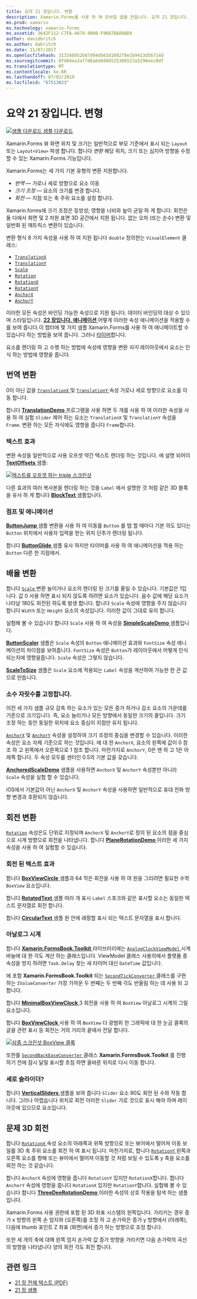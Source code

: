 ```yaml
---
title: 요약 21 장입니다. 변환
description: Xamarin.Forms를 사용 하 여 모바일 앱을 만듭니다. 요약 21 장입니다. 변환
ms.prod: xamarin
ms.technology: xamarin-forms
ms.assetid: 3642F112-C7FA-4A74-9000-F9087BA89AD9
author: davidbritch
ms.author: dabritch
ms.date: 11/07/2017
ms.openlocfilehash: 313348952b87d94db63d1682f8e1b9413d56714d
ms.sourcegitcommit: 0fd04ea3af7d6a6d6086525306523a5296eec0df
ms.translationtype: MT
ms.contentlocale: ko-KR
ms.lasthandoff: 07/02/2019
ms.locfileid: "67513023"
---
```

# <a name="summary-of-chapter-21-transforms"></a>요약 21 장입니다. 변형

[![샘플 다운로드](~/media/shared/download.png) 샘플 다운로드](https://github.com/xamarin/xamarin-forms-book-samples/tree/master/Chapter21)

Xamarin.Forms 뷰 화면 위치 및 크기는 일반적으로 부모 기준에서 표시 되는 `Layout` 또는 `Layout<View>` 파생 합니다. 합니다 *변환* 해당 위치, 크기 또는 심지어 방향을 수정할 수 있는 Xamarin.Forms 기능입니다.

Xamarin.Forms는 세 가지 기본 유형의 변환 지원합니다.

- *번역* &mdash; 가로나 세로 방향으로 요소 이동
- *크기 조정* &mdash; 요소의 크기를 변경 합니다.
- *회전* &mdash; 지점 또는 축 주위 요소를 설정 합니다.

Xamarin.forms에 크기 조정은 등방성; 영향을 너비와 높이 균일 하 게 합니다. 회전은 둘 다에서 화면 및 2 차원 표면 3D 공간에서 지원 됩니다. 없는 오차 (또는 순수) 변환 및 일반화 된 매트릭스 변환이 있습니다.

변환 형식 8 가지 속성을 사용 하 여 지원 됩니다 `double` 정의한는 `VisualElement` 클래스:

- [`TranslationX`](xref:Xamarin.Forms.VisualElement.TranslationX)
- [`TranslationY`](xref:Xamarin.Forms.VisualElement.TranslationY)
- [`Scale`](xref:Xamarin.Forms.VisualElement.Scale)
- [`Rotation`](xref:Xamarin.Forms.VisualElement.Rotation)
- [`RotationX`](xref:Xamarin.Forms.VisualElement.RotationX)
- [`RotationY`](xref:Xamarin.Forms.VisualElement.RotationY)
- [`AnchorX`](xref:Xamarin.Forms.VisualElement.AnchorX)
- [`AnchorY`](xref:Xamarin.Forms.VisualElement.AnchorY)

이러한 모든 속성은 바인딩 가능한 속성으로 지원 됩니다. 데이터 바인딩의 대상 수 있으며 스타일입니다. [**22 장입니다. 애니메이션** ](~/xamarin-forms/creating-mobile-apps-xamarin-forms/summaries/chapter22.md) 어떻게 이러한 속성 애니메이션을 적용할 수를 보여 줍니다.이 챕터에 몇 가지 샘플 Xamarin.Forms를 사용 하 여 애니메이트할 수 있습니다 하는 방법을 보여 줍니다. 그러나 [타이머](~/xamarin-forms/platform/device.md#devicestarttimer)합니다.

요소를 렌더링 하 고 수행 하는 방법에 속성에 영향을 변환 *되지* 레이아웃에서 요소는 인식 하는 방법에 영향을 줍니다.

## <a name="the-translation-transform"></a>번역 변환

0이 아닌 값을 [ `TranslationX` ](xref:Xamarin.Forms.VisualElement.TranslationX) 및 [ `TranslationY` ](xref:Xamarin.Forms.VisualElement.TranslationY) 속성 가로나 세로 방향으로 요소를 이동 합니다.

합니다 [ **TranslationDemo** ](https://github.com/xamarin/xamarin-forms-book-samples/tree/master/Chapter21/TranslationDemo) 프로그램을 사용 하면 두 개를 사용 하 여 이러한 속성을 사용 하 여 실험 `Slider` 제어 하는 요소는 `TranslationX` 및 `TranslationY` 속성을 `Frame`. 변환 하는 모든 자식에도 영향을 줍니다 `Frame`합니다.

### <a name="text-effects"></a>텍스트 효과

변환 속성을 일반적으로 사용 오프셋 약간 텍스트 렌더링 하는 것입니다. 에 설명 되어이 [ **TextOffsets** ](https://github.com/xamarin/xamarin-forms-book-samples/tree/master/Chapter21/TextOffsets) 샘플:

[![텍스트를 오프셋 하는 triple 스크린샷](images/ch21fg03-small.png "텍스트 오프셋")](images/ch21fg03-large.png#lightbox "텍스트 오프셋")

다른 효과의 여러 복사본을 렌더링 하는 것을 `Label` 에서 설명한 것 처럼 같은 3D 블록을 유사 하 게 합니다 [ **BlockText** ](https://github.com/xamarin/xamarin-forms-book-samples/tree/master/Chapter21/BlockText) 샘플입니다.

### <a name="jumps-and-animations"></a>점프 및 애니메이션

[ **ButtonJump** ](https://github.com/xamarin/xamarin-forms-book-samples/tree/master/Chapter21/ButtonJump) 샘플 변환을 사용 하 여 이동를 `Button` 를 탭 할 때마다 기본 의도 있다는 `Button` 위치에서 사용자 입력을 받는 위치 단추가 렌더링 됩니다.

합니다 [ **ButtonGlide** ](https://github.com/xamarin/xamarin-forms-book-samples/tree/master/Chapter21/ButtonGlide) 샘플 유사 하지만 타이머를 사용 하 여 애니메이션을 적용 하는 `Button` 다른 한 지점에서.

## <a name="the-scale-transform"></a>배율 변환

합니다 [ `Scale` ](xref:Xamarin.Forms.VisualElement.Scale) 변환 늘이거나 요소의 렌더링 된 크기를 줄일 수 있습니다. 기본값은 1입니다. 값 0 사용 하면 표시 되지 않도록 하려면 요소가 있습니다. 음수 값에 해당 요소가 나타날 180도 회전된 하도록 발생 합니다. 합니다 `Scale` 속성에 영향을 주지 않습니다 합니다 `Width` 또는 `Height` 요소의 속성입니다. 이러한 값이 그대로 유지 합니다.

실험해 볼 수 있습니다 합니다 `Scale` 사용 하 여 속성을 [ **SimpleScaleDemo** ](https://github.com/xamarin/xamarin-forms-book-samples/tree/master/Chapter21/SimpleScaleDemo) 샘플입니다.

[**ButtonScaler**](https://github.com/xamarin/xamarin-forms-book-samples/tree/master/Chapter21/ButtonScaler) 샘플은 `Scale` 속성의 `Button` 애니메이션 효과와 `FontSize` 속성 애니메이션의 차이점을 보여줍니다. `FontSize` 속성은 `Button`가 레이아웃에서 어떻게 인식되는지에 영향을줍니다. `Scale` 속성은 그렇지 않습니다.

[**ScaleToSize**](https://github.com/xamarin/xamarin-forms-book-samples/tree/master/Chapter21/ScaleToSize) 샘플은 `Scale` 요소에 적용되는 `Label` 속성을 계산하여 가능한 한 큰 값으로 만듭니다.

### <a name="anchoring-the-scale"></a>소수 자릿수를 고정합니다.

이전 세 가지 샘플 규모 감축 하는 요소가 있는 모든 증가 하거나 감소 요소의 가운데를 기준으로 크기입니다. 즉, 요소 늘리거나 모든 방향에서 동일한 크기의 줄입니다. 크기 조정 하는 동안 동일한 위치에 요소 중심이 지점만 유지 됩니다.

[`AnchorX`](xref:Xamarin.Forms.VisualElement.AnchorX) 및 [`AnchorY`](xref:Xamarin.Forms.VisualElement.AnchorY) 속성을 설정하여 크기 조정의 중심을 변경할 수 있습니다. 이러한 속성은 요소 자체 기준으로 하는 것입니다. 에 대 한 `AnchorX`, 요소의 왼쪽에 값이 0 참조 하 고 왼쪽에서 오른쪽으로 1 참조 합니다. 마찬가지로 `AnchorY`, 0은 맨 하 고 1은 아래쪽 합니다. 두 속성 모두를 센터인 0.5의 기본 값을 갖습니다.

[**AnchoredScaleDemo**](https://github.com/xamarin/xamarin-forms-book-samples/tree/master/Chapter21/AnchoredScaleDemo) 샘플을 사용하면 `AnchorX` 및 `AnchorY` 속성뿐만 아니라 `Scale` 속성을 실험 할 수 있습니다.

iOS에서 기본값이 아닌 `AnchorX` 및 `AnchorY` 속성을 사용하면 일반적으로 휴대 전화 방향 변경과 호환되지 않습니다.

## <a name="the-rotation-transform"></a>회전 변환

[`Rotation`](xref:Xamarin.Forms.VisualElement.Rotation) 속성은도 단위로 지정되며 `AnchorX` 및 `AnchorY`로 정의 된 요소의 점을 중심으로 시계 방향으로 회전을 나타냅니다. 합니다 [ **PlaneRotationDemo** ](https://github.com/xamarin/xamarin-forms-book-samples/tree/master/Chapter21/PlaneRotationDemo) 이러한 세 가지 속성을 사용 하 여 실험할 수 있습니다.

### <a name="rotated-text-effects"></a>회전 된 텍스트 효과

합니다 [ **BoxViewCircle** ](https://github.com/xamarin/xamarin-forms-book-samples/tree/master/Chapter21/BoxViewCircle) 샘플과 64 작은 회전을 사용 하 여 원을 그리려면 필요한 수학 `BoxView` 요소입니다.

합니다 [ **RotatedText** ](https://github.com/xamarin/xamarin-forms-book-samples/tree/master/Chapter21/RotatedText) 샘플 여러 개 표시 `Label` 스포크와 같은 표시할 요소는 동일한 텍스트 문자열로 회전 합니다.

합니다 [ **CircularText** ](https://github.com/xamarin/xamarin-forms-book-samples/tree/master/Chapter21/CircularText) 샘플 원 안에 래핑할 표시 되는 텍스트 문자열을 표시 합니다.

### <a name="an-analog-clock"></a>아날로그 시계

합니다 [ **Xamarin.FormsBook.Toolkit** ](https://github.com/xamarin/xamarin-forms-book-samples/tree/master/Libraries/Xamarin.FormsBook.Toolkit) 라이브러리에는 [ `AnalogClockViewModel` ](https://github.com/xamarin/xamarin-forms-book-samples/blob/master/Libraries/Xamarin.FormsBook.Toolkit/Xamarin.FormsBook.Toolkit/AnalogClockViewModel.cs) 시계 바늘에 대 한 각도 계산 하는 클래스입니다. ViewModel 클래스 사용의에서 플랫폼 종속성을 방지 하려면 `Task.Delay` 찾는 새 타이머 대신 `DateTime` 값입니다.

에 포함 **Xamarin.FormsBook.Toolkit** 되는 [ `SecondTickConverter` ](https://github.com/xamarin/xamarin-forms-book-samples/blob/master/Libraries/Xamarin.FormsBook.Toolkit/Xamarin.FormsBook.Toolkit/SecondTickConverter.cs) 클래스를 구현 하는 `IValueConverter` 가장 가까운 두 번째는 두 번째 각도 반올림 하는 데 사용 되 고 합니다.

합니다 [ **MinimalBoxViewClock** ](https://github.com/xamarin/xamarin-forms-book-samples/tree/master/Chapter21/MinimalBoxViewClock) 3 회전을 사용 하 여 `BoxView` 아날로그 시계의 그릴 요소입니다.

합니다 [ **BoxViewClock** ](https://github.com/xamarin/xamarin-forms-book-samples/tree/master/Chapter21/BoxViewClock) 사용 하 여 `BoxView` 더 광범위 한 그래픽에 대 한 눈금 클록의 글꼴 관련 표시 등 회전는 거의 거리의 끝에서 전달 합니다.

[![삼중 스크린샷 BoxView 클록](images/ch21fg17-small.png "아날로그 시계 앞면")](images/ch21fg17-large.png#lightbox "아날로그 시계 앞면")

또한를 [ `SecondBackEaseConverter` ](https://github.com/xamarin/xamarin-forms-book-samples/blob/master/Libraries/Xamarin.FormsBook.Toolkit/Xamarin.FormsBook.Toolkit/SecondBackEaseConverter.cs) 클래스 **Xamarin.FormsBook.Toolkit** 를 진행 하기 전에 잠시 달릴 표시할 초침 하면 올바른 위치로 다시 이동 합니다.

### <a name="vertical-sliders"></a>세로 슬라이더?

합니다 [ **VerticalSliders** ](https://github.com/xamarin/xamarin-forms-book-samples/tree/master/Chapter21/VerticalSliders) 샘플을 보여 줍니다 `Slider` 요소 90도 회전 된 수와 작동 합니다. 그러나 어렵습니다 위치로 회전 이러한 `Slider` 가로 것으로 표시 해야 하며 레이아웃에 있으므로 요소입니다.

## <a name="3d-ish-rotations"></a>문제 3D 회전

합니다 [ `RotationX` ](xref:Xamarin.Forms.VisualElement.RotationX) 속성 요소의 아래쪽과 위쪽 방향으로 또는 뷰어에서 떨어져 이동 보일를 3D 축 주위 요소를 회전 하 여 표시 됩니다. 마찬가지로, 합니다 [ `RotationY` ](xref:Xamarin.Forms.VisualElement.RotationY) 왼쪽과 오른쪽 요소를 향해 또는 뷰어에서 떨어져 이동할 것 처럼 보일 수 있도록 y 축을 요소를 회전 하는 것 같습니다.

합니다 `AnchorX` 속성에 영향을 줍니다 `RotationY` 있지만 `RotationX`합니다. 합니다 `AnchorY` 속성에 영향을 줍니다 `RotationX` 있지만 `RotationY`합니다. 실험해 볼 수 있습니다 합니다 [ **ThreeDeeRotationDemo** ](https://github.com/xamarin/xamarin-forms-book-samples/tree/master/Chapter21/ThreeDeeRotationDemo) 이러한 속성의 상호 작용을 탐색 하는 샘플입니다.

Xamarin.Forms 사용 권한에 포함 된 3D 좌표 시스템의 왼쪽입니다. 가리키는 경우 증가 x 방향의 왼쪽 손 엄지와 (오른쪽)를 조정 하 고 손가락은 증가 y 방향에서 (아래쪽), 다음에 thumb 포인트 Z 좌표 (화면)에서 증가 하는 방향으로 조정 합니다.

또한 세 개의 축에 대해 왼쪽 엄지 손가락 값 증가 방향을 가리키면 다음 손가락의 곡선의 방향을 나타냅니다 양의 회전 각도 회전 합니다.



## <a name="related-links"></a>관련 링크

- [21 장 전체 텍스트 (PDF)](https://download.xamarin.com/developer/xamarin-forms-book/XamarinFormsBook-Ch21-Apr2016.pdf)
- [21 장 샘플](https://github.com/xamarin/xamarin-forms-book-samples/tree/master/Chapter21)
